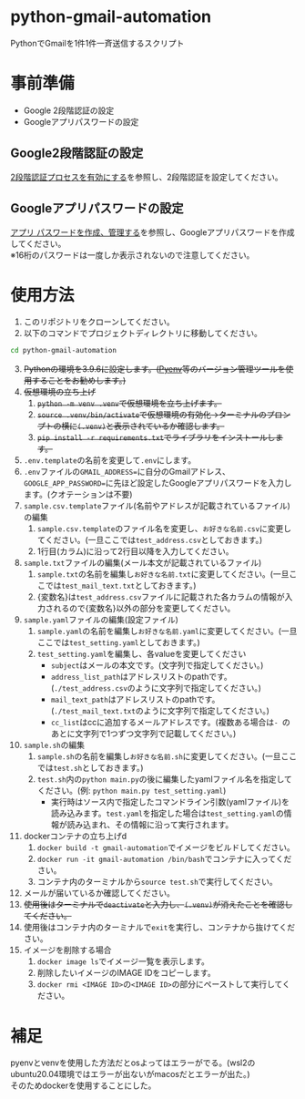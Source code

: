 # python-gmail-automation
PythonでGmailを1件1件一斉送信するスクリプト

# 事前準備
- Google 2段階認証の設定
- Googleアプリパスワードの設定

## Google2段階認証の設定
[2段階認証プロセスを有効にする](https://support.google.com/accounts/answer/185839?hl=ja&co=GENIE.Platform%3DDesktop&oco=0)を参照し、2段階認証を設定してください。

## Googleアプリパスワードの設定
[アプリ パスワードを作成、管理する](https://myaccount.google.com/apppasswords)を参照し、Googleアプリパスワードを作成してください。<br>
※16桁のパスワードは一度しか表示されないので注意してください。

# 使用方法
1. このリポジトリをクローンしてください。
2. 以下のコマンドでプロジェクトディレクトリに移動してください。
```bash
cd python-gmail-automation
```
3. ~~Pythonの環境を3.9.6に設定します。([Pyenv](https://github.com/pyenv/pyenv)等のバージョン管理ツールを使用することをお勧めします。)~~
4. ~~仮想環境の立ち上げ~~
   1. ~~```python -m venv .venv```で仮想環境を立ち上げます。~~
   2. ~~```source .venv/bin/activate```で仮想環境の有効化→ターミナルのプロンプトの横に`(.venv)`と表示されているか確認します。~~
   3. ~~```pip install -r requirements.txt```でライブラリをインストールします。~~
5. `.env.template`の名前を変更して`.env`にします。
6. `.env`ファイルの`GMAIL_ADDRESS=`に自分のGmailアドレス、`GOOGLE_APP_PASSWORD=`に先ほど設定したGoogleアプリパスワードを入力します。(クオテーションは不要)
7. `sample.csv.template`ファイル(名前やアドレスが記載されているファイル)の編集
   1. `sample.csv.template`のファイル名を変更し、`お好きな名前.csv`に変更してください。(一旦ここでは`test_address.csv`としておきます。)
   2. 1行目(カラム)に沿って2行目以降を入力してください。
8.  `sample.txt`ファイルの編集(メール本文が記載されているファイル)
    1. `sample.txt`の名前を編集し`お好きな名前.txt`に変更してください。(一旦ここでは`test_mail_text.txt`としておきます。)
    2. {変数名}は`test_address.csv`ファイルに記載された各カラムの情報が入力されるので{変数名}以外の部分を変更してください。
9.  `sample.yaml`ファイルの編集(設定ファイル)
    1.  `sample.yaml`の名前を編集し`お好きな名前.yaml`に変更してください。(一旦ここでは`test_setting.yaml`としておきます。)
    2.  `test_setting.yaml`を編集し、各valueを変更してください
        - `subject`はメールの本文です。(文字列で指定してください。)
        - `address_list_path`はアドレスリストのpathです。(`./test_address.csv`のように文字列で指定してください。)
        - `mail_text_path`はアドレスリストのpathです。(`./test_mail_text.txt`のように文字列で指定してください。)
        - `cc_list`はccに追加するメールアドレスです。(複数ある場合は`- `のあとに文字列で1つずつ文字列で記載してください。)
10. `sample.sh`の編集
    1.  `sample.sh`の名前を編集し`お好きな名前.sh`に変更してください。(一旦ここでは`test.sh`としておきます。)
    2.  `test.sh`内の`python main.py`の後に編集したyamlファイル名を指定してください。(例: `python main.py test_setting.yaml`)
        - 実行時はソース内で指定したコマンドライン引数(yamlファイル)を読み込みます。`test.yaml`を指定した場合は`test_setting.yaml`の情報が読み込まれ、その情報に沿って実行されます。
11. dockerコンテナの立ち上げd
    1.  `docker build -t gmail-automation`でイメージをビルドしてください。
    2.  `docker run -it gmail-automation /bin/bash`でコンテナに入ってください。
    3.  コンテナ内のターミナルから```source test.sh```で実行してください。
12. メールが届いているか確認してください。
13. ~~使用後はターミナルで`deactivate`と入力し、`(.venv)`が消えたことを確認してください。~~
14. 使用後はコンテナ内のターミナルで`exit`を実行し、コンテナから抜けてください。
15. イメージを削除する場合
    1.  `docker image ls`でイメージ一覧を表示します。
    2.  削除したいイメージのIMAGE IDをコピーします。
    3.  `docker rmi <IMAGE ID>`の`<IMAGE ID>`の部分にペーストして実行してください。

# 補足
pyenvとvenvを使用した方法だとosよってはエラーがでる。(wsl2のubuntu20.04環境ではエラーが出ないがmacosだとエラーが出た。)<br>そのためdockerを使用することにした。